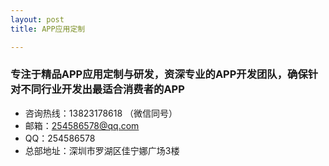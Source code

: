 ```yaml
---
layout: post
title: APP应用定制

---
```


### 专注于精品APP应用定制与研发，资深专业的APP开发团队，确保针对不同行业开发出最适合消费者的APP

- 咨询热线：13823178618 （微信同号）
- 邮箱：254586578@qq.com
- QQ：254586578
- 总部地址：深圳市罗湖区佳宁娜广场3楼
